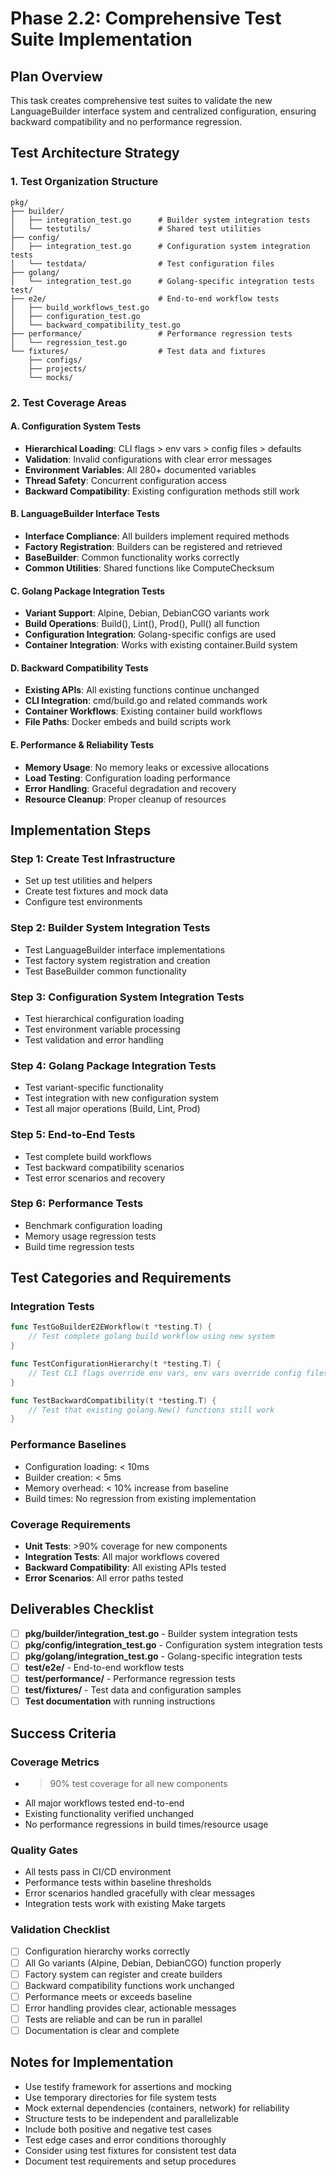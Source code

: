 # Phase 2.2: Comprehensive Test Suite Implementation

## Plan Overview

This task creates comprehensive test suites to validate the new LanguageBuilder interface system and centralized configuration, ensuring backward compatibility and no performance regression.

## Test Architecture Strategy

### 1. Test Organization Structure
```
pkg/
├── builder/
│   ├── integration_test.go      # Builder system integration tests
│   └── testutils/               # Shared test utilities
├── config/
│   ├── integration_test.go      # Configuration system integration tests  
│   └── testdata/                # Test configuration files
├── golang/
│   └── integration_test.go      # Golang-specific integration tests
test/
├── e2e/                         # End-to-end workflow tests
│   ├── build_workflows_test.go
│   ├── configuration_test.go
│   └── backward_compatibility_test.go
├── performance/                 # Performance regression tests
│   └── regression_test.go
└── fixtures/                    # Test data and fixtures
    ├── configs/
    ├── projects/
    └── mocks/
```

### 2. Test Coverage Areas

#### A. Configuration System Tests
- **Hierarchical Loading**: CLI flags > env vars > config files > defaults
- **Validation**: Invalid configurations with clear error messages
- **Environment Variables**: All 280+ documented variables
- **Thread Safety**: Concurrent configuration access
- **Backward Compatibility**: Existing configuration methods still work

#### B. LanguageBuilder Interface Tests
- **Interface Compliance**: All builders implement required methods
- **Factory Registration**: Builders can be registered and retrieved
- **BaseBuilder**: Common functionality works correctly
- **Common Utilities**: Shared functions like ComputeChecksum

#### C. Golang Package Integration Tests
- **Variant Support**: Alpine, Debian, DebianCGO variants work
- **Build Operations**: Build(), Lint(), Prod(), Pull() all function
- **Configuration Integration**: Golang-specific configs are used
- **Container Integration**: Works with existing container.Build system

#### D. Backward Compatibility Tests
- **Existing APIs**: All existing functions continue unchanged
- **CLI Integration**: cmd/build.go and related commands work
- **Container Workflows**: Existing container build workflows
- **File Paths**: Docker embeds and build scripts work

#### E. Performance & Reliability Tests
- **Memory Usage**: No memory leaks or excessive allocations
- **Load Testing**: Configuration loading performance
- **Error Handling**: Graceful degradation and recovery
- **Resource Cleanup**: Proper cleanup of resources

## Implementation Steps

### Step 1: Create Test Infrastructure
- Set up test utilities and helpers
- Create test fixtures and mock data
- Configure test environments

### Step 2: Builder System Integration Tests
- Test LanguageBuilder interface implementations
- Test factory system registration and creation
- Test BaseBuilder common functionality

### Step 3: Configuration System Integration Tests
- Test hierarchical configuration loading
- Test environment variable processing
- Test validation and error handling

### Step 4: Golang Package Integration Tests
- Test variant-specific functionality
- Test integration with new configuration system
- Test all major operations (Build, Lint, Prod)

### Step 5: End-to-End Tests
- Test complete build workflows
- Test backward compatibility scenarios
- Test error scenarios and recovery

### Step 6: Performance Tests
- Benchmark configuration loading
- Memory usage regression tests
- Build time regression tests

## Test Categories and Requirements

### Integration Tests
```go
func TestGoBuilderE2EWorkflow(t *testing.T) {
    // Test complete golang build workflow using new system
}

func TestConfigurationHierarchy(t *testing.T) {
    // Test CLI flags override env vars, env vars override config files, etc.
}

func TestBackwardCompatibility(t *testing.T) {
    // Test that existing golang.New() functions still work
}
```

### Performance Baselines
- Configuration loading: < 10ms
- Builder creation: < 5ms
- Memory overhead: < 10% increase from baseline
- Build times: No regression from existing implementation

### Coverage Requirements
- **Unit Tests**: >90% coverage for new components
- **Integration Tests**: All major workflows covered
- **Backward Compatibility**: All existing APIs tested
- **Error Scenarios**: All error paths tested

## Deliverables Checklist

- [ ] **pkg/builder/integration_test.go** - Builder system integration tests
- [ ] **pkg/config/integration_test.go** - Configuration system integration tests  
- [ ] **pkg/golang/integration_test.go** - Golang-specific integration tests
- [ ] **test/e2e/** - End-to-end workflow tests
- [ ] **test/performance/** - Performance regression tests
- [ ] **test/fixtures/** - Test data and configuration samples
- [ ] **Test documentation** with running instructions

## Success Criteria

### Coverage Metrics
- >90% test coverage for all new components
- All major workflows tested end-to-end
- Existing functionality verified unchanged
- No performance regressions in build times/resource usage

### Quality Gates
- All tests pass in CI/CD environment
- Performance tests within baseline thresholds
- Error scenarios handled gracefully with clear messages
- Integration tests work with existing Make targets

### Validation Checklist
- [ ] Configuration hierarchy works correctly
- [ ] All Go variants (Alpine, Debian, DebianCGO) function properly
- [ ] Factory system can register and create builders
- [ ] Backward compatibility functions work unchanged
- [ ] Performance meets or exceeds baseline
- [ ] Error handling provides clear, actionable messages
- [ ] Tests are reliable and can be run in parallel
- [ ] Documentation is clear and complete

## Notes for Implementation

- Use testify framework for assertions and mocking
- Use temporary directories for file system tests
- Mock external dependencies (containers, network) for reliability
- Structure tests to be independent and parallelizable
- Include both positive and negative test cases
- Test edge cases and error conditions thoroughly
- Consider using test fixtures for consistent test data
- Document test requirements and setup procedures